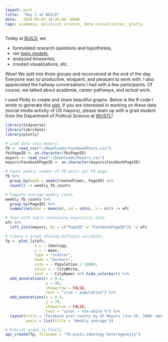 ```yaml
---
layout: post
title:  "Day 1 at BUILD"
date:   2018-05-03 18:28:00 -0600
tags: academia, political science, data visualization, plotly
---
```

Today at [BUILD](http://politicaldatascience.com/BUILD/), we

* formulated research questions and hypotheses,
* ran [topic models](https://en.wikipedia.org/wiki/Topic_model),
* analyzed timeseries,
* created visualizations, etc.

Wow! We split into three groups and reconvened at the end of the day. Everyone
was so productive, eloquent, and pleasant to work with. I also appreciated the
hallway conversations I had with a few participants. Of course, we talked about
academia, career pathways, and *actual* work.

I used Plotly to create and share beautiful graphs. Below is the R code I wrote
to generate this [plot](https://plot.ly/~marianne2/2751). If you are interested
in working on these data (social media activity of US mayors), please team up
with a grad student from the Department of Political Science at
[WUSTL](https://wustl.edu/)!

```r
library(tidyverse)
library(lubridate)
library(plotly)

# Load data into memory.
fb <- read_csv("~/Downloads/FacebookPosts.csv")
fb$PageID <- as.character(fb$PageID)
mayors <- read_csv("~/Downloads/Mayors.csv")
mayors$FacebookPageID <- as.character(mayors$FacebookPageID)

# Count weekly number of FB posts per FB page.
fb %>%
  group_by(week = week(CreatedTime), PageID) %>%
  count() -> weekly_fb_counts

# Compute average weekly count.
weekly_fb_counts %>%
  group_by(PageID) %>%
  summarise(mean = mean(n), sd = sd(n), n = n()) -> wfc

# Join with table containing mayor/city data.
wfc %>%
  left_join(mayors, by = c("PageID" = "FacebookPageID")) -> wfc

# Create a graph showing multiple variables.
fp <- plot_ly(wfc,
             x = ~ Ideology,
             y = ~ mean,
             type = "scatter",
             mode = "markers",
             size = ~ Population / 10000,
             color = ~ CityWhite,
             text = ~ CityName) %>% hide_colorbar() %>%
  add_annotations(x = 0.4,
                  y = 90,
                  showarrow = FALSE,
                  text = "size ~ population") %>%
  add_annotations(x = 0.4,
                  y = 70,
                  showarrow = FALSE,
                  text = "color ~ non-white %") %>%
  layout(title = "Facebook post counts by US Mayors (Jun 29, 2008--Apr 18, 2018)",
         yaxis = list(title = "Weekly average"))

# Publish graph to Plotly.
api_create(fp, filename = "fb-posts-ideology-heterogeneity")
```
